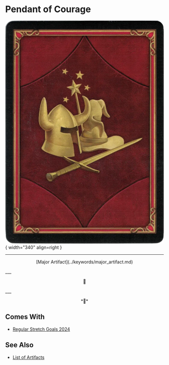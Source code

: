 # Pendant of Courage

![Pendant of Courage](../assets/player-deck-back.webp){ width="340" align=right }
___
<p style="text-align: center;" markdown>[Major Artifact](../keywords/major_artifact.md)</p>
___
<p style="text-align: center;" markdown>🚧</p>
___
<p style="text-align: center;" markdown>*🚧*</p>


## Comes With

- [Regular Stretch Goals 2024](../content/regular_stretch_goals.md)


## See Also


- [List of Artifacts](index.md)
